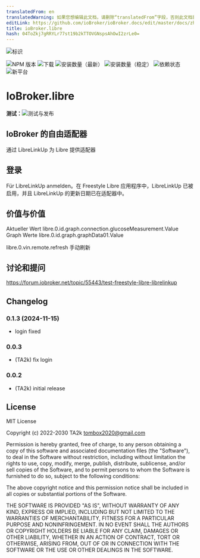 ```yaml
---
translatedFrom: en
translatedWarning: 如果您想编辑此文档，请删除“translatedFrom”字段，否则此文档将再次自动翻译
editLink: https://github.com/ioBroker/ioBroker.docs/edit/master/docs/zh-cn/adapterref/iobroker.libre/README.md
title: ioBroker.libre
hash: 04ToZkj7gRRYLr77st19b2kTTOVGNspsAhOwI2zrLe0=
---
```

![标识](../../../en/adapterref/iobroker.libre/admin/libre.png)

![NPM 版本](https://img.shields.io/npm/v/iobroker.libre.svg)
![下载](https://img.shields.io/npm/dm/iobroker.libre.svg)
![安装数量（最新）](https://iobroker.live/badges/libre-installed.svg)
![安装数量（稳定）](https://iobroker.live/badges/libre-stable.svg)
![依赖状态](https://img.shields.io/david/TA2k/iobroker.libre.svg)
![新平台](https://nodei.co/npm/iobroker.libre.png?downloads=true)

# IoBroker.libre
**测试：**![测试与发布](https://github.com/TA2k/ioBroker.libre/workflows/Test%20and%20Release/badge.svg)

## IoBroker 的自由适配器
通过 LibreLinkUp 为 Libre 提供适配器

## 登录
Für LibreLinkUp anmelden。在 Freestyle Libre 应用程序中，LibreLinkUp 已被启用，并且 LibreLinkUp 的更新日期已在适配器中。

## 价值与价值
Aktueller Wert libre.0.id.graph.connection.glucoseMeasurement.Value Graph Werte libre.0.id.graph.graphData01.Value

libre.0.vin.remote.refresh 手动刷新

## 讨论和提问
<https://forum.iobroker.net/topic/55443/test-freestyle-libre-librelinkup>

## Changelog

### 0.1.3 (2024-11-15)

- login fixed

### 0.0.3

- (TA2k) fix login

### 0.0.2

- (TA2k) initial release

## License

MIT License

Copyright (c) 2022-2030 TA2k <tombox2020@gmail.com>

Permission is hereby granted, free of charge, to any person obtaining a copy
of this software and associated documentation files (the "Software"), to deal
in the Software without restriction, including without limitation the rights
to use, copy, modify, merge, publish, distribute, sublicense, and/or sell
copies of the Software, and to permit persons to whom the Software is
furnished to do so, subject to the following conditions:

The above copyright notice and this permission notice shall be included in all
copies or substantial portions of the Software.

THE SOFTWARE IS PROVIDED "AS IS", WITHOUT WARRANTY OF ANY KIND, EXPRESS OR
IMPLIED, INCLUDING BUT NOT LIMITED TO THE WARRANTIES OF MERCHANTABILITY,
FITNESS FOR A PARTICULAR PURPOSE AND NONINFRINGEMENT. IN NO EVENT SHALL THE
AUTHORS OR COPYRIGHT HOLDERS BE LIABLE FOR ANY CLAIM, DAMAGES OR OTHER
LIABILITY, WHETHER IN AN ACTION OF CONTRACT, TORT OR OTHERWISE, ARISING FROM,
OUT OF OR IN CONNECTION WITH THE SOFTWARE OR THE USE OR OTHER DEALINGS IN THE
SOFTWARE.